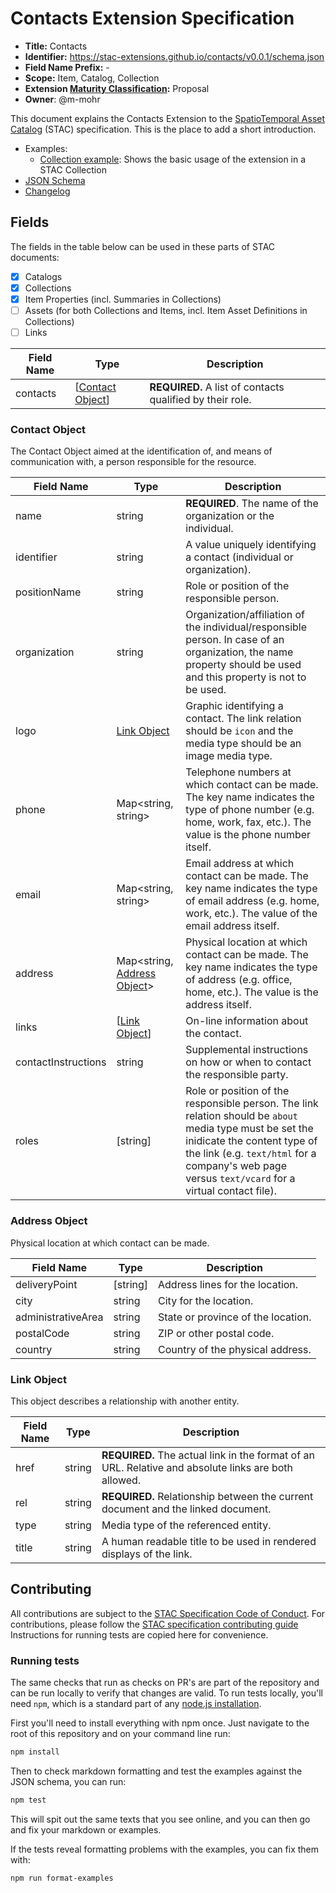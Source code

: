 # Contacts Extension Specification

- **Title:** Contacts
- **Identifier:** <https://stac-extensions.github.io/contacts/v0.0.1/schema.json>
- **Field Name Prefix:** -
- **Scope:** Item, Catalog, Collection
- **Extension [Maturity Classification](https://github.com/radiantearth/stac-spec/tree/master/extensions/README.md#extension-maturity):** Proposal
- **Owner**: @m-mohr

This document explains the Contacts Extension to the [SpatioTemporal Asset Catalog](https://github.com/radiantearth/stac-spec) (STAC) specification.
This is the place to add a short introduction.

- Examples:
  - [Collection example](examples/collection.json): Shows the basic usage of the extension in a STAC Collection
- [JSON Schema](json-schema/schema.json)
- [Changelog](./CHANGELOG.md)

## Fields

The fields in the table below can be used in these parts of STAC documents:
- [x] Catalogs
- [x] Collections
- [x] Item Properties (incl. Summaries in Collections)
- [ ] Assets (for both Collections and Items, incl. Item Asset Definitions in Collections)
- [ ] Links

| Field Name | Type                                  | Description |
| ---------- | ------------------------------------- | ----------- |
| contacts   | \[[Contact Object](#contact-object)] | **REQUIRED.** A list of contacts qualified by their role. |

### Contact Object

The Contact Object aimed at the identification of, and means of communication with, a person responsible for the resource.

| Field Name          | Type                            | Description |
| ------------------- | ------------------------------- | ----------- |
| name                | string                          | **REQUIRED**. The name of the organization or the individual. |
| identifier          | string                          | A value uniquely identifying a contact (individual or organization). |
| positionName        | string                          | Role or position of the responsible person. |
| organization        | string                          | Organization/affiliation of the individual/responsible person. In case of an organization, the name property should be used and this property is not to be used. |
| logo                | [Link Object](#link-object)     | Graphic identifying a contact. The link relation should be `icon` and the media type should be an image media type. |
| phone               | Map\<string, string>            | Telephone numbers at which contact can be made. The key name indicates the type of phone number (e.g. home, work, fax, etc.). The value is the phone number itself. |
| email               | Map\<string, string>            | Email address at which contact can be made. The key name indicates the type of email address (e.g. home, work, etc.). The value of the email address itself. |
| address             | Map\<string, [Address Object](#address-object)> | Physical location at which contact can be made. The key name indicates the type of address (e.g. office, home, etc.). The value is the address itself. |
| links               | \[[Link Object](#link-object)\] | On-line information about the contact. |
| contactInstructions | string                          | Supplemental instructions on how or when to contact the responsible party. |
| roles               | \[string]                       | Role or position of the responsible person. The link relation should be `about` media type must be set the inidicate the content type of the link (e.g. `text/html` for a company's web page versus `text/vcard` for a virtual contact file). |

### Address Object

Physical location at which contact can be made.

| Field Name         | Type      | Description |
| ------------------ | --------- | ----------- |
| deliveryPoint      | \[string] | Address lines for the location. |
| city               | string    | City for the location. |
| administrativeArea | string    | State or province of the location. |
| postalCode         | string    | ZIP or other postal code. |
| country            | string    | Country of the physical address. |

### Link Object

This object describes a relationship with another entity.

| Field Name | Type   | Description |
| ---------- | ------ | ----------- |
| href       | string | **REQUIRED.** The actual link in the format of an URL. Relative and absolute links are both allowed. |
| rel        | string | **REQUIRED.** Relationship between the current document and the linked document. |
| type       | string | Media type of the referenced entity. |
| title      | string | A human readable title to be used in rendered displays of the link. |

## Contributing

All contributions are subject to the
[STAC Specification Code of Conduct](https://github.com/radiantearth/stac-spec/blob/master/CODE_OF_CONDUCT.md).
For contributions, please follow the
[STAC specification contributing guide](https://github.com/radiantearth/stac-spec/blob/master/CONTRIBUTING.md) Instructions
for running tests are copied here for convenience.

### Running tests

The same checks that run as checks on PR's are part of the repository and can be run locally to verify that changes are valid. 
To run tests locally, you'll need `npm`, which is a standard part of any [node.js installation](https://nodejs.org/en/download/).

First you'll need to install everything with npm once. Just navigate to the root of this repository and on 
your command line run:
```bash
npm install
```

Then to check markdown formatting and test the examples against the JSON schema, you can run:
```bash
npm test
```

This will spit out the same texts that you see online, and you can then go and fix your markdown or examples.

If the tests reveal formatting problems with the examples, you can fix them with:
```bash
npm run format-examples
```
